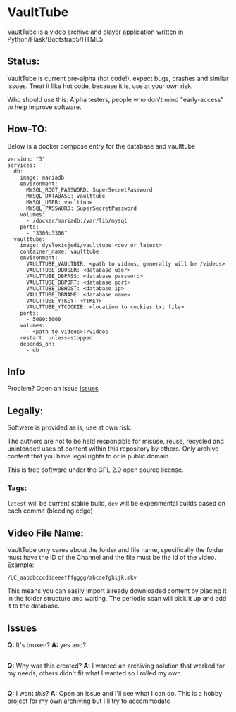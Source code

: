# VaultTube

VaultTube is a video archive and player application written in Python/Flask/Bootstrap5/HTML5

## Status: 
VaultTube is current pre-alpha (hot code!), expect bugs, crashes and similar issues. Treat it like hot code, because it is, use at your own risk.

Who should use this: Alpha testers, people who don't mind "early-access" to help improve software.

## How-TO:
Below is a docker compose entry for the database and vaulttube

```
version: "3"
services:
  db:
    image: mariadb
    environment:
      MYSQL_ROOT_PASSWORD: SuperSecretPassword
      MYSQL_DATABASE: vaulttube
      MYSQL_USER: vaulttube
      MYSQL_PASSWORD: SuperSecretPassword
    volumes:
      - /docker/mariadb:/var/lib/mysql
    ports:
      - "3306:3306"
  vaulttube:
    image: dyslexicjedi/vaulttube:<dev or latest>
    container_name: vaulttube
    environment:
      VAULTTUBE_VAULTDIR: <path to videos, generally will be /videos>
      VAULTTUBE_DBUSER: <database user>
      VAULTTUBE_DBPASS: <database password>
      VAULTTUBE_DBPORT: <database port>
      VAULTTUBE_DBHOST: <database ip>
      VAULTTUBE_DBNAME: <database name>
      VAULTTUBE_YTKEY: <YTKEY>
      VAULTTUBE_YTCOOKIE: <location to cookies.txt file>
    ports:
      - 5000:5000
    volumes:
      - <path to videos>:/videos
    restart: unless-stopped
    depends_on:
      - db
```

## Info

Problem? Open an issue [Issues](https://github.com/jedihomelab/VaultTube/issues) 

## Legally: 
Software is provided as is, use at own risk.

The authors are not to be held responsible for misuse, reuse, recycled and unintended uses of content within this repository by others. Only archive content that you have legal rights to or is public domain. 

This is free software under the GPL 2.0 open source license.

### Tags: 
`latest` will be current stable build, `dev` will be experimental builds based on each commit (bleeding edge)

## Video File Name:

VaultTube only cares about the folder and file name, specifically the folder must have the ID of the Channel and the file must be the id of the video. Example:

`/UC_aabbbcccdddeeefffgggg/abcdefghijk.mkv`

This means you can easily import already downloaded content by placing it in the folder structure and waiting. The periodic scan will pick it up and add it to the database.

## Issues

**Q:** It's broken?
**A:** yes and?
##

**Q:** Why was this created?
**A:** I wanted an archiving solution that worked for my needs, others didn't fit what I wanted so I rolled my own. 
##

**Q:** I want *this*?
**A:** Open an issue and I'll see what I can do. This is a hobby project for my own archiving but I'll try to accommodate 